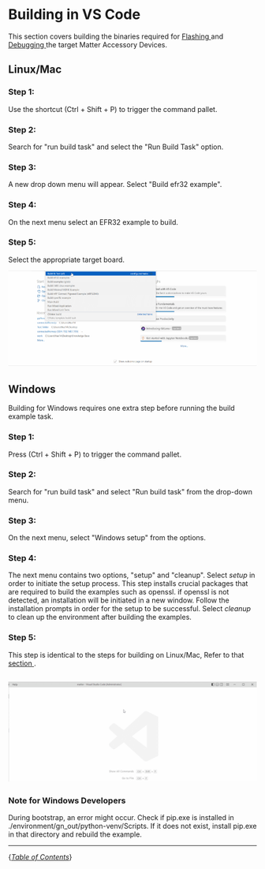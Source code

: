 # Building in VS Code

This section covers building the binaries required for [ Flashing ](FLASH.md) and
[ Debugging ](DEBUG.md) the target Matter Accessory Devices.

## Linux/Mac

### Step 1:

Use the shortcut (Ctrl + Shift + P) to trigger the command pallet.

### Step 2:

Search for "run build task" and select the "Run Build Task" option.

### Step 3:

A new drop down menu will appear. Select "Build efr32 example".

### Step 4:

On the next menu select an EFR32 example to build.

### Step 5:

Select the appropriate target board.

![](../../images/build_efr32_example.gif)

## Windows

Building for Windows requires one extra step before running the build example
task.

### Step 1:

Press (Ctrl + Shift + P) to trigger the command pallet.

### Step 2:

Search for "run build task" and select "Run build task" from the drop-down menu.

### Step 3:

On the next menu, select "Windows setup" from the options.

### Step 4:

The next menu contains two options, "setup" and
"cleanup". Select _setup_ in order to initiate the setup process. This step installs crucial
packages that are required to build the examples such as openssl. if openssl
is not detected, an installation will be initiated in a new window. Follow the installation prompts in order for the setup to be successful. Select _cleanup_ to
clean up the environment after building the examples. 

### Step 5:

This step is identical to the steps for building on Linux/Mac, Refer to
that [ section ](#linMac).

## ![](../../images/win_run_setup.gif)
### Note for Windows Developers
During bootstrap, an error might occur. Check if pip.exe is installed in ./environment/gn_out/python-venv/Scripts. If it does not exist, install pip.exe in that directory and rebuild the example.

-----

{*[Table of Contents](../../README.md)*}
